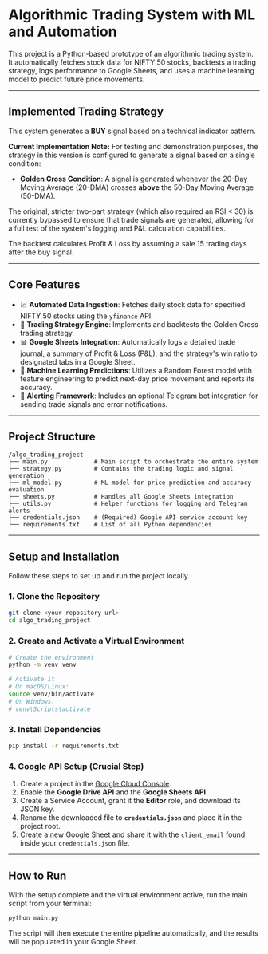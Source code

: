 # Algorithmic Trading System with ML and Automation

This project is a Python-based prototype of an algorithmic trading system. It automatically fetches stock data for NIFTY 50 stocks, backtests a trading strategy, logs performance to Google Sheets, and uses a machine learning model to predict future price movements.

-----

## Implemented Trading Strategy

This system generates a **BUY** signal based on a technical indicator pattern.

**Current Implementation Note:** For testing and demonstration purposes, the strategy in this version is configured to generate a signal based on a single condition:

  * **Golden Cross Condition**: A signal is generated whenever the 20-Day Moving Average (20-DMA) crosses **above** the 50-Day Moving Average (50-DMA).

The original, stricter two-part strategy (which also required an RSI \< 30) is currently bypassed to ensure that trade signals are generated, allowing for a full test of the system's logging and P\&L calculation capabilities.

The backtest calculates Profit & Loss by assuming a sale 15 trading days after the buy signal.

-----

## Core Features

  - 📈 **Automated Data Ingestion**: Fetches daily stock data for specified NIFTY 50 stocks using the `yfinance` API.
  - 🧠 **Trading Strategy Engine**: Implements and backtests the Golden Cross trading strategy.
  - 📊 **Google Sheets Integration**: Automatically logs a detailed trade journal, a summary of Profit & Loss (P\&L), and the strategy's win ratio to designated tabs in a Google Sheet.
  - 🤖 **Machine Learning Predictions**: Utilizes a Random Forest model with feature engineering to predict next-day price movement and reports its accuracy.
  - 📢 **Alerting Framework**: Includes an optional Telegram bot integration for sending trade signals and error notifications.

-----

## Project Structure

```
/algo_trading_project
├── main.py             # Main script to orchestrate the entire system
├── strategy.py         # Contains the trading logic and signal generation
├── ml_model.py         # ML model for price prediction and accuracy evaluation
├── sheets.py           # Handles all Google Sheets integration
├── utils.py            # Helper functions for logging and Telegram alerts
├── credentials.json    # (Required) Google API service account key
└── requirements.txt    # List of all Python dependencies
```

-----

## Setup and Installation

Follow these steps to set up and run the project locally.

### 1\. Clone the Repository

```bash
git clone <your-repository-url>
cd algo_trading_project
```

### 2\. Create and Activate a Virtual Environment

```bash
# Create the environment
python -m venv venv

# Activate it
# On macOS/Linux:
source venv/bin/activate
# On Windows:
# venv\Scripts\activate
```

### 3\. Install Dependencies

```bash
pip install -r requirements.txt
```

### 4\. Google API Setup (Crucial Step)

1.  Create a project in the [Google Cloud Console](https://console.cloud.google.com/).
2.  Enable the **Google Drive API** and the **Google Sheets API**.
3.  Create a Service Account, grant it the **Editor** role, and download its JSON key.
4.  Rename the downloaded file to **`credentials.json`** and place it in the project root.
5.  Create a new Google Sheet and share it with the `client_email` found inside your `credentials.json` file.

-----

## How to Run

With the setup complete and the virtual environment active, run the main script from your terminal:

```bash
python main.py
```

The script will then execute the entire pipeline automatically, and the results will be populated in your Google Sheet.